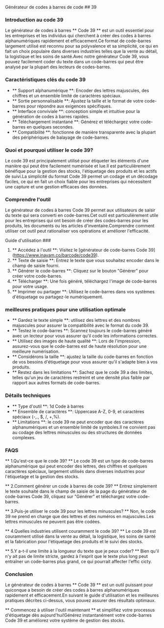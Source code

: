 Générateur de codes à barres de code ## 39

### Introduction au code 39
Le générateur de codes à barres ** Code 39 ** est un outil essentiel pour les entreprises et les individus qui cherchent à créer des codes à barres alphanumériques rapidement et efficacement.Ce format de code-barres largement utilisé est reconnu pour sa polyvalence et sa simplicité, ce qui en fait un choix populaire dans diverses industries telles que la vente au détail, la logistique et les soins de santé.Avec notre générateur Code 39, vous pouvez facilement coder du texte dans un code-barres qui peut être analysé par la plupart des lecteurs de codes-barres.

### Caractéristiques clés du code 39
- ** Support alphanumérique **: Encoder des lettres majuscules, des chiffres et un ensemble limité de caractères spéciaux.
- ** Sortie personnalisable **: Ajustez la taille et le format de votre code-barres pour répondre aux exigences spécifiques.
- ** Interface conviviale **: conception simple et intuitive pour la génération de codes à barres rapides.
- ** Téléchargement instantané **: Générez et téléchargez votre code-barres en quelques secondes.
- ** Compatibilité **: fonctionne de manière transparente avec la plupart des périphériques de balayage de code-barres.

### Quoi et pourquoi utiliser le code 39?
Le code 39 est principalement utilisé pour étiqueter les éléments d'une manière qui peut être facilement numérisée et lue.Il est particulièrement bénéfique pour la gestion des stocks, l'étiquetage des produits et les actifs de suivi.La simplicité du format Code 39 permet un codage et un décodage faciles, ce qui en fait un choix fiable pour les entreprises qui nécessitent une capture et une gestion efficaces des données.

### Comprendre l'outil
Le générateur de codes à barres Code 39 permet aux utilisateurs de saisir du texte qui sera converti en code-barres.Cet outil est particulièrement utile pour les entreprises qui ont besoin de créer des codes-barres pour les produits, les documents ou les articles d'inventaire.Comprendre comment utiliser cet outil peut rationaliser vos opérations et améliorer l'efficacité.

Guide d'utilisation ###
1. ** Accédez à l'outil **: Visitez le [générateur de code-barres Code 39] (https://www.inayam.co/barcode/code39).
2. ** Texte de saisie **: Entrez le texte que vous souhaitez encoder dans le champ de saisie fourni.
3. ** Générer le code-barres **: Cliquez sur le bouton "Générer" pour créer votre code-barres.
4. ** Télécharger **: Une fois généré, téléchargez l'image de code-barres pour votre usage.
5. ** Imprimer ou partager **: Utilisez le code-barres dans vos systèmes d'étiquetage ou partagez-le numériquement.

### meilleures pratiques pour une utilisation optimale
- ** Gardez le texte simple **: utilisez des lettres et des nombres majuscules pour assurer la compatibilité avec le format du code 39.
- ** Testez le code-barres **: Scannez toujours le code-barres généré avec un lecteur pour vous assurer qu'il code les informations correctes.
- ** Utilisez des images de haute qualité **: Lors de l'impression, assurez-vous que le code-barres est de haute résolution pour une meilleure numérisation.
- ** Considérons la taille **: ajustez la taille du code-barres en fonction de vos besoins d'étiquetage pour vous assurer qu'il s'adapte bien à vos produits.
- ** Restez dans les limitations **: Sachez que le code 39 a des limites, telles qu'un jeu de caractères restreint et une densité plus faible par rapport aux autres formats de code-barres.

### Détails techniques
- ** Type d'outil **: 1d Code à barres
- ** Ensemble de caractères **: Uppercase A-Z, 0-9, et caractères spéciaux (-,., $, /, +,%).
- ** Limitations **: le code 39 ne peut encoder que des caractères alphanumériques et un ensemble limité de symboles.Il ne convient pas au codage des lettres minuscules ou des structures de données complexes.

### FAQS

** 1.Qu'est-ce que le code 39? **
Le code 39 est un type de code-barres alphanumérique qui peut encoder des lettres, des chiffres et quelques caractères spéciaux, largement utilisés dans diverses industries pour l'étiquetage et la gestion des stocks.

** 2.Comment générer un code à barres de code 39? **
Entrez simplement le texte souhaité dans le champ de saisie de la page du générateur de code-barres Code 39, cliquez sur "Générer" et téléchargez votre code-barres.

** 3.Puis-je utiliser le code 39 pour les lettres minuscules? **
Non, le code 39 ne prend en charge que des lettres et des numéros en majuscules.Les lettres minuscules ne peuvent pas être codées.

** 4.Quelles industries utilisent couramment le code 39? **
Le code 39 est couramment utilisé dans la vente au détail, la logistique, les soins de santé et la fabrication pour l'étiquetage des produits et le suivi des stocks.

** 5.Y a-t-il une limite à la longueur du texte que je peux coder? **
Bien qu'il n'y ait pas de limite stricte, gardez à l'esprit que le texte plus long peut entraîner un code-barres plus grand, ce qui pourrait affecter l'effic cicty.

### Conclusion
Le générateur de codes à barres ** Code 39 ** est un outil puissant pour quiconque a besoin de créer des codes à barres alphanumériques rapidement et efficacement.En suivant le guide d'utilisation et les meilleures pratiques décrites ci-dessus, vous pouvez assurer des résultats optimaux.

** Commencez à utiliser l'outil maintenant ** et simplifiez votre processus d'étiquetage dès aujourd'hui!Générez instantanément votre code-barres Code 39 et améliorez votre système de gestion des stocks.